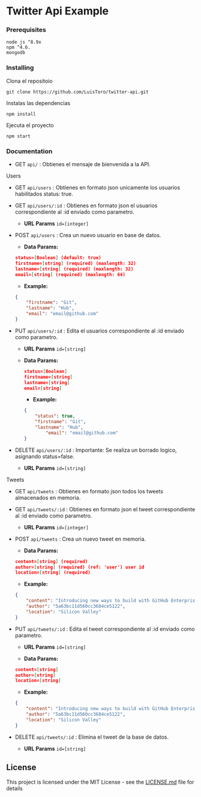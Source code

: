 # Twitter Api Example

### Prerequisites

```
node js ^8.9x 
npm ^4.6.
mongodb
```

### Installing

Clona el repositoio 

```
git clone https://github.com/LuisToro/twitter-api.git
```

Instalas las dependencias

```
npm install
```

Ejecuta el proyecto

```
npm start
```

### Documentation

* GET `api/` : Obtienes el mensaje de bienvenida a la API.

Users

* GET `api/users` : Obtienes en formato json unicamente los usuarios habilitados status: true.

* GET `api/users/:id` : Obtienes en formato json el usuarios correspondiente al :id enviado como parametro.
	* **URL Params**
	`id=[integer]`

* POST `api/users` : Crea un nuevo usuario en base de datos.
	* **Data Params:**
	```json
  	status=[Boolean] (default: true)
	firstname=[string] (required) (maxlength: 32)
	lastname=[string] (required) (maxlength: 32)
	email=[string] (required) (maxlength: 64)
	```

	* **Example:**
	```json
	{
		"firstname": "Git",
		"lastname": "Hub",
		"email": "email@github.com"
	}
	 ```

* PUT `api/users/:id` : Edita el usuarios correspondiente al :id enviado como parametro.
	* **URL Params**
	`id=[string]`
  
  * **Data Params:**
	```json
  	status=[Boolean]
	firstname=[string]
	lastname=[string]
	email=[string]
	```

	* **Example:**
	```json
	{
		"status": true,
		"firstname": "Git",
		"lastname": "Hub",
    		"email": "email@github.com"
	}
	 ```

* DELETE `api/users/:id` : Importante: Se realiza un borrado logico, asignando status=false.
	* **URL Params**
	`id=[string]`


Tweets

* GET `api/tweets` : Obtienes en formato json todos los tweets almacenados en memoria.

* GET `api/tweets/:id` : Obtienes en formato json el tweet correspondiente al :id enviado como parametro.
	* **URL Params**
	`id=[integer]`

* POST `api/tweets` : Crea un nuevo tweet en memoria.
	* **Data Params:**
	```json
	content=[string] (required) 
	author=[string] (required) (ref: 'user') user id
	location=[string] (required) 
	```

	* **Example:**
	```json
	{
		"content": "Introducing new ways to build with GitHub Enterprise 2.12",
		"author": "5a63bc11d560cc3684ce5122",
		"location": "Silicon Valley"
	}
	 ```

* PUT `api/tweets/:id` : Edita el tweet correspondiente al :id enviado como parametro.
	* **URL Params**
	`id=[string]`

	* **Data Params:**
	```json
	content=[string]
	author=[string]
	location=[string]
	```

	* **Example:**
	```json
	{
		"content": "Introducing new ways to build with GitHub Enterprise 900.12",
		"author": "5a63bc11d560cc3684ce5122",
		"location": "Silicon Valley"
	}
	 ```

* DELETE `api/tweets/:id` : Elimina el tweet de la base de datos.
	* **URL Params**
	`id=[string]`

## License

This project is licensed under the MIT License - see the [LICENSE.md](LICENSE.md) file for details

